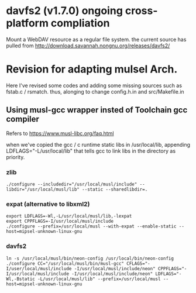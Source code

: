 # davfs2 (v1.7.0) ongoing cross-platform compliation
Mount a WebDAV resource as a regular file system.
the current source has pulled from http://download.savannah.nongnu.org/releases/davfs2/

# Revision for adapting mulsel Arch.
Here I've revised some codes and adding some missing sources such as fstab.c / rsmatch.
thus, alonging to change config.h.in and src/Makefile.in

## Using musl-gcc wrapper insted of Toolchain gcc compiler
Refers to https://www.musl-libc.org/faq.html

when we've copied the gcc / c runtime static libs in /usr/local/lib, appending LDFLAGS="-L/usr/local/lib" that tells gcc to link libs in the directory as priority.

### zlib
```
./configure --includedir="/usr/local/musl/include" --libdir="/usr/local/musl/lib" --static --sharedlibdir=.
```

### expat (alternative to libxml2)
```
export LDFLAGS=-Wl,-L/usr/local/musl/lib,-lexpat
export CPPFLAGS=-I/usr/local/musl/include
./configure --prefix=/usr/local/musl --with-expat --enable-static --host=mipsel-unknown-linux-gnu
```

### davfs2
```
ln -s /usr/local/musl/bin/neon-config /usr/local/bin/neon-config
./configure CC="/usr/local/musl/bin/musl-gcc" CFLAGS="-I/user/local/musl/include -I/usr/local/musl/include/neon" CPPFLAGS="-I/usr/local/musl/include -I/usr/local/musl/include/neon" LDFLAGS="-Wl,-Bstatic -L/usr/local/musl/lib" --prefix=/usr/local/musl --host=mipsel-unknown-linux-gnu
```
